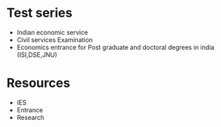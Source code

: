# Test series
- Indian economic service
- Civil services Examination
- Economics entrance for Post graduate and doctoral degrees in india (ISI,DSE,JNU)

# Resources 
- IES
- Entrance 
- Research
